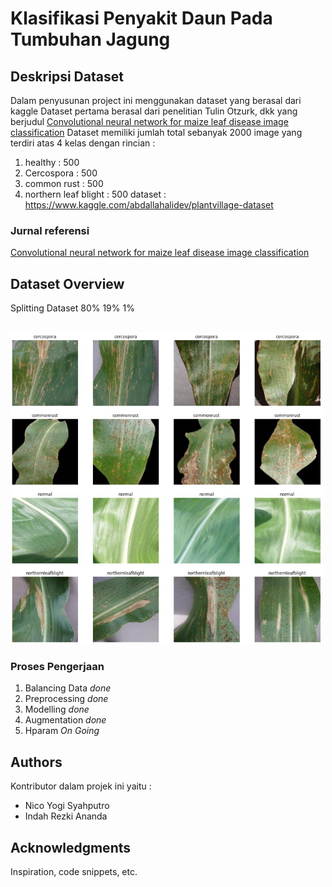 # Klasifikasi Penyakit Daun Pada Tumbuhan Jagung

## Deskripsi Dataset 

Dalam penyusunan project ini menggunakan dataset yang berasal dari kaggle
Dataset pertama berasal dari penelitian Tulin Otzurk, dkk yang berjudul [Convolutional neural network for maize leaf disease image classification](http://journal.uad.ac.id/index.php/TELKOMNIKA/article/view/14840)
Dataset memiliki jumlah total sebanyak 2000 image yang terdiri atas 4 kelas dengan rincian :
1. healthy : 500
2. Cercospora : 500
3. common rust : 500
4. northern leaf blight : 500
dataset : https://www.kaggle.com/abdallahalidev/plantvillage-dataset

### Jurnal referensi 

[Convolutional neural network for maize leaf disease image classification](http://journal.uad.ac.id/index.php/TELKOMNIKA/article/view/14840)

## Dataset Overview

Splitting Dataset 80% 19% 1%

</br><img src="assets/dataset_overview.jpg" width="500"/>

### Proses Pengerjaan

1. Balancing Data   *done*
2. Preprocessing    *done*
3. Modelling        *done*
4. Augmentation     *done*
5. Hparam           *On Going*

## Authors

Kontributor dalam projek ini yaitu :
* Nico Yogi Syahputro
* Indah Rezki Ananda

## Acknowledgments

Inspiration, code snippets, etc.

